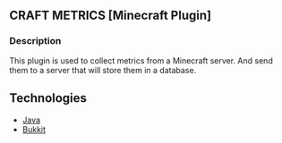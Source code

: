 ## CRAFT METRICS [Minecraft Plugin]

### Description

This plugin is used to collect metrics from a Minecraft server.
And send them to a server that will store them in a database.

## Technologies

- [Java](https://www.java.com/pt-BR/)
- [Bukkit](https://bukkit.org/)
